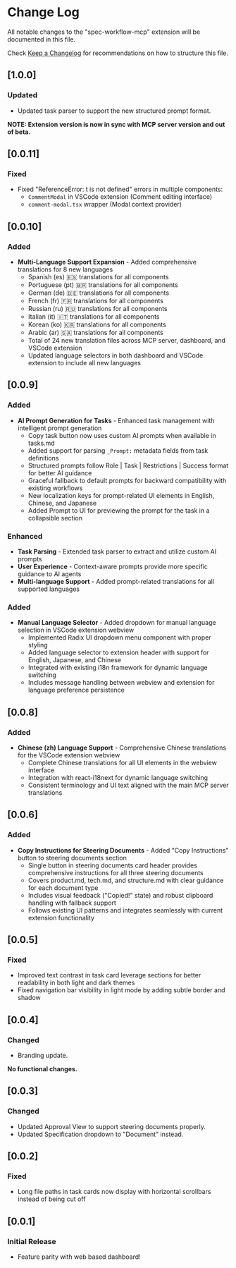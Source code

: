 # Change Log

All notable changes to the "spec-workflow-mcp" extension will be documented in this file.

Check [Keep a Changelog](http://keepachangelog.com/) for recommendations on how to structure this file.

## [1.0.0]

### Updated
- Updated task parser to support the new structured prompt format.

**NOTE: Extension version is now in sync with MCP server version and out of beta.**

## [0.0.11]

### Fixed
- Fixed "ReferenceError: t is not defined" errors in multiple components:
  - `CommentModal` in VSCode extension (Comment editing interface)
  - `comment-modal.tsx` wrapper (Modal context provider)

## [0.0.10]

### Added
- **Multi-Language Support Expansion** - Added comprehensive translations for 8 new languages
  - Spanish (es) 🇪🇸 translations for all components
  - Portuguese (pt) 🇧🇷 translations for all components
  - German (de) 🇩🇪 translations for all components
  - French (fr) 🇫🇷 translations for all components
  - Russian (ru) 🇷🇺 translations for all components
  - Italian (it) 🇮🇹 translations for all components
  - Korean (ko) 🇰🇷 translations for all components
  - Arabic (ar) 🇸🇦 translations for all components
  - Total of 24 new translation files across MCP server, dashboard, and VSCode extension
  - Updated language selectors in both dashboard and VSCode extension to include all new languages

## [0.0.9]

### Added
- **AI Prompt Generation for Tasks** - Enhanced task management with intelligent prompt generation
  - Copy task button now uses custom AI prompts when available in tasks.md
  - Added support for parsing `_Prompt:` metadata fields from task definitions
  - Structured prompts follow Role | Task | Restrictions | Success format for better AI guidance
  - Graceful fallback to default prompts for backward compatibility with existing workflows
  - New localization keys for prompt-related UI elements in English, Chinese, and Japanese
  - Added Prompt to UI for previewing the prompt for the task in a collapsible section

### Enhanced
- **Task Parsing** - Extended task parser to extract and utilize custom AI prompts
- **User Experience** - Context-aware prompts provide more specific guidance to AI agents
- **Multi-language Support** - Added prompt-related translations for all supported languages

### Added
- **Manual Language Selector** - Added dropdown for manual language selection in VSCode extension webview
  - Implemented Radix UI dropdown menu component with proper styling
  - Added language selector to extension header with support for English, Japanese, and Chinese
  - Integrated with existing i18n framework for dynamic language switching
  - Includes message handling between webview and extension for language preference persistence

## [0.0.8]

### Added
- **Chinese (zh) Language Support** - Comprehensive Chinese translations for the VSCode extension webview
  - Complete Chinese translations for all UI elements in the webview interface
  - Integration with react-i18next for dynamic language switching
  - Consistent terminology and UI text aligned with the main MCP server translations

## [0.0.6]

### Added
- **Copy Instructions for Steering Documents** - Added "Copy Instructions" button to steering documents section
  - Single button in steering documents card header provides comprehensive instructions for all three steering documents
  - Covers product.md, tech.md, and structure.md with clear guidance for each document type
  - Includes visual feedback ("Copied!" state) and robust clipboard handling with fallback support
  - Follows existing UI patterns and integrates seamlessly with current extension functionality

## [0.0.5]

### Fixed
- Improved text contrast in task card leverage sections for better readability in both light and dark themes
- Fixed navigation bar visibility in light mode by adding subtle border and shadow

## [0.0.4]

### Changed
- Branding update.

**No functional changes.**

## [0.0.3]

### Changed
- Updated Approval View to support steering documents properly.
- Updated Specification dropdown to "Document" instead.

## [0.0.2]

### Fixed
- Long file paths in task cards now display with horizontal scrollbars instead of being cut off

## [0.0.1]

### Initial Release

- Feature parity with web based dashboard!